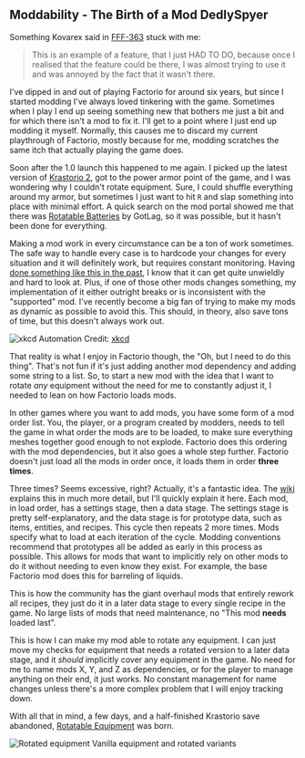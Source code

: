 ## Moddability - The Birth of a Mod <author>DedlySpyer</author>

Something Kovarex said in [FFF-363](https://www.factorio.com/blog/post/fff-363) stuck with me:

> This is an example of a feature, that I just HAD TO DO, because once I realised that the feature could be there, I was almost trying to use it and was annoyed by the fact that it wasn't there.

I've dipped in and out of playing Factorio for around six years, but since I started modding I've always loved tinkering with the game. Sometimes when I play I end up seeing something new that bothers me just a bit and for which there isn't a mod to fix it. I'll get to a point where I just end up modding it myself. Normally, this causes me to discard my current playthrough of Factorio, mostly because for me, modding scratches the same itch that actually playing the game does.

Soon after the 1.0 launch this happened to me again. I picked up the latest version of [Krastorio 2](https://mods.factorio.com/mod/Krastorio2), got to the power armor point of the game, and I was wondering why I couldn't rotate equipment. Sure, I could shuffle everything around my armor, but sometimes I just want to hit `R` and slap something into place with minimal effort. A quick search on the mod portal showed me that there was [Rotatable Batteries](https://mods.factorio.com/mod/RotatableBatteries) by GotLag, so it was possible, but it hasn't been done for everything.

Making a mod work in every circumstance can be a ton of work sometimes. The safe way to handle every case is to hardcode your changes for every situation and it will definitely work, but requires constant monitoring. Having [done something like this in the past](https://github.com/DedlySpyder/Powered_Entities/blob/0.3.28/mod-compadibility/add-mods.lua), I know that it can get quite unwieldly and hard to look at. Plus, if one of those other mods changes something, my implementation of it either outright breaks or is inconsistent with the "supported" mod. I've recently become a big fan of trying to make my mods as dynamic as possible to avoid this. This should, in theory, also save tons of time, but this doesn't always work out.

![xkcd Automation](https://imgs.xkcd.com/comics/automation.png)
Credit: [xkcd](https://xkcd.com/1319/)

That reality is what I enjoy in Factorio though, the "Oh, but I need to do this thing". That's not fun if it's just adding another mod dependency and adding some string to a list. So, to start a new mod with the idea that I want to rotate _any_ equipment without the need for me to constantly adjust it, I needed to lean on how Factorio loads mods.

In other games where you want to add mods, you have some form of a mod order list. You, the player, or a program created by modders, needs to tell the game in what order the mods are to be loaded, to make sure everything meshes together good enough to not explode. Factorio does this ordering with the mod dependencies, but it also goes a whole step further. Factorio doesn't just load all the mods in order once, it loads them in order __three times__.

Three times? Seems excessive, right? Actually, it's a fantastic idea. The [wiki](https://wiki.factorio.com/Tutorial:Modding_tutorial/Gangsir#How_Factorio_loads_mods) explains this in much more detail, but I'll quickly explain it here. Each mod, in load order, has a settings stage, then a data stage. The settings stage is pretty self-explanatory, and the data stage is for prototype data, such as items, entities, and recipes. This cycle then repeats 2 more times. Mods specify what to load at each iteration of the cycle. Modding conventions recommend that prototypes all be added as early in this process as possible. This allows for mods that want to implicitly rely on other mods to do it without needing to even know they exist. For example, the base Factorio mod does this for barreling of liquids.

This is how the community has the giant overhaul mods that entirely rework all recipes, they just do it in a later data stage to every single recipe in the game. No large lists of mods that need maintenance, no "This mod __needs__ loaded last".

This is how I can make my mod able to rotate any equipment. I can just move my checks for equipment that needs a rotated version to a later data stage, and it _should_ implicitly cover any equipment in the game. No need for me to name mods X, Y, and Z as dependencies, or for the player to manage anything on their end, it just works. No constant management for name changes unless there's a more complex problem that I will enjoy tracking down.

With all that in mind, a few days, and a half-finished Krastorio save abandoned, [Rotatable Equipment](https://mods.factorio.com/mod/Rotatable_Equipment) was born.

![Rotated equipment](https://mods-data.factorio.com/assets/6600b190a7ad3173d942153ec9853b6b628920f4.png)
Vanilla equipment and rotated variants
